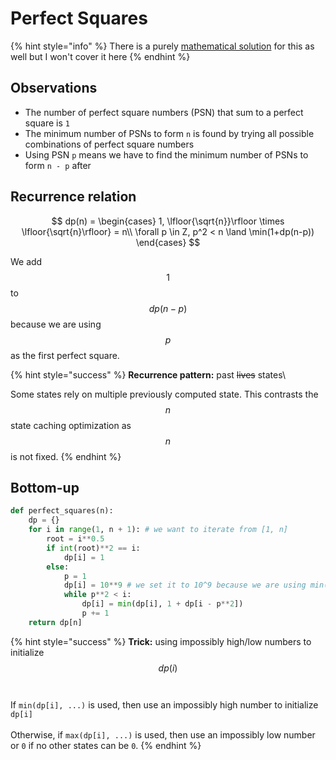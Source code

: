 # Perfect Squares

{% hint style="info" %}
There is a purely [mathematical solution](https://leetcode.com/problems/perfect-squares/solutions/71488/summary-of-4-different-solutions-bfs-dp-static-dp-and-mathematics/) for this as well but I won't cover it here
{% endhint %}

## Observations

* The number of perfect square numbers (PSN) that sum to a perfect square is `1`
* The minimum number of PSNs to form `n` is found by trying all possible combinations of perfect square numbers
* Using PSN `p` means we have to find the minimum number of PSNs to form `n - p` after

## Recurrence relation

$$
dp(n) = \begin{cases}
1, \lfloor{\sqrt{n}}\rfloor \times \lfloor{\sqrt{n}\rfloor} = n\\
\forall p \in Z, p^2 < n \land \min(1+dp(n-p))
\end{cases}
$$

We add $$1$$ to $$dp(n-p)$$ because we are using $$p$$ as the first perfect square.

{% hint style="success" %}
**Recurrence pattern:** past ~~lives~~ states\


Some states rely on multiple previously computed state. This contrasts the $$n$$ state caching optimization as $$n$$ is not fixed.&#x20;
{% endhint %}

## Bottom-up

```python
def perfect_squares(n):
    dp = {}
    for i in range(1, n + 1): # we want to iterate from [1, n]
        root = i**0.5
        if int(root)**2 == i:
            dp[i] = 1
        else:
            p = 1
            dp[i] = 10**9 # we set it to 10^9 because we are using min()
            while p**2 < i:
                dp[i] = min(dp[i], 1 + dp[i - p**2])
                p += 1
    return dp[n]
```

{% hint style="success" %}
**Trick:** using impossibly high/low numbers to initialize $$dp(i)$$\
\
If `min(dp[i], ...)` is used, then use an impossibly high number to initialize `dp[i]`\
\
Otherwise, if `max(dp[i], ...)` is used, then use an impossibly low number or `0` if no other states can be `0`.
{% endhint %}
